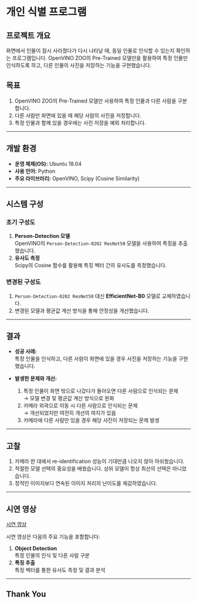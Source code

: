 # 개인 식별 프로그램

## 프로젝트 개요
화면에서 인물이 잠시 사라졌다가 다시 나타날 때, 동일 인물로 인식할 수 있는지 확인하는 프로그램입니다. OpenVINO ZOO의 Pre-Trained 모델만을 활용하여 특정 인물만 인식하도록 하고, 다른 인물의 사진을 저장하는 기능을 구현했습니다.

## 목표
1. OpenVINO ZOO의 Pre-Trained 모델만 사용하여 특정 인물과 다른 사람을 구분합니다.
2. 다른 사람만 화면에 있을 때 해당 사람의 사진을 저장합니다.
3. 특정 인물과 함께 있을 경우에는 사진 저장을 예외 처리합니다.

---

## 개발 환경
- **운영 체제(OS):** Ubuntu 18.04
- **사용 언어:** Python
- **주요 라이브러리:** OpenVINO, Scipy (Cosine Similarity)

---

## 시스템 구성
### 초기 구성도
1. **Person-Detection 모델**  
   OpenVINO의 `Person-Detection-0202 ResNet50` 모델을 사용하여 특징을 추출했습니다.
2. **유사도 측정**  
   Scipy의 Cosine 함수를 활용해 특징 벡터 간의 유사도를 측정했습니다.

### 변경된 구성도
1. `Person-Detection-0202 ResNet50` 대신 **EfficientNet-B0** 모델로 교체하였습니다.
2. 변경된 모델과 평균값 계산 방식을 통해 안정성을 개선했습니다.

---

## 결과
- **성공 사례:**  
  특정 인물을 인식하고, 다른 사람이 화면에 있을 경우 사진을 저장하는 기능을 구현했습니다.

- **발생한 문제와 개선:**  
  1. 특정 인물이 화면 밖으로 나갔다가 돌아오면 다른 사람으로 인식되는 문제  
     → 모델 변경 및 평균값 계산 방식으로 완화  
  2. 카메라 외곽으로 이동 시 다른 사람으로 인식되는 문제  
     → 개선되었지만 여전히 개선의 여지가 있음  
  3. 카메라에 다른 사람만 있을 경우 해당 사진이 저장되는 문제 발생  

---

## 고찰
1. 카메라 한 대에서 re-identification 성능이 기대만큼 나오지 않아 아쉬웠습니다.
2. 적절한 모델 선택의 중요성을 배웠습니다. 상위 모델이 항상 최선의 선택은 아니었습니다.
3. 정적인 이미지보다 연속된 이미지 처리의 난이도를 체감하였습니다.

---

## 시연 영상
[시연 영상](https://youtu.be/R1ZEraahKhw)

시연 영상은 다음의 주요 기능을 포함합니다:
1. **Object Detection**  
   특정 인물의 인식 및 다른 사람 구분
2. **특징 추출**  
   특징 벡터를 통한 유사도 측정 및 결과 분석

---

## Thank You
